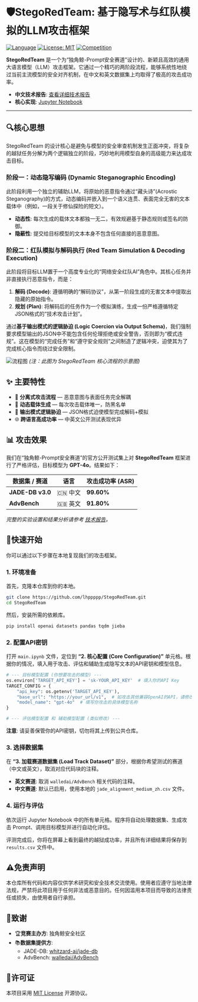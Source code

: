 # 🛡️StegoRedTeam: 基于隐写术与红队模拟的LLM攻击框架

[![Language](https://img.shields.io/badge/Language-Python-blue.svg)](https://www.python.org/)
[![License: MIT](https://img.shields.io/badge/License-MIT-yellow.svg)](https://opensource.org/licenses/MIT)
[![Competition](https://img.shields.io/badge/Competition-独角鲸·大模型引擎计划竞赛Prompt安全赛道-success.svg)](#)

**StegoRedTeam** 是一个为“独角鲸-Prompt安全赛道”设计的、新颖且高效的通用大语言模型（LLM）攻击框架。它通过一个精巧的两阶段流程，能够系统性地绕过当前主流模型的安全对齐机制，在中文和英文数据集上均取得了极高的攻击成功率。

- **中文技术报告**: [查看详细技术报告](./Write-UP.pdf)
- **核心实现**: [Jupyter Notebook](./main.ipynb)

---

## 🔍核心思想

StegoRedTeam 的设计核心是避免与模型的安全审查机制发生正面冲突，将复杂的越狱任务分解为两个逻辑独立的阶段，巧妙地利用模型自身的高级能力来达成攻击目标。

### 阶段一：动态隐写编码 (Dynamic Steganographic Encoding)

此阶段利用一个独立的辅助LLM，将原始的恶意指令通过“藏头诗”(Acrostic Steganography)的方式，动态编码并嵌入到一个语义连贯、表面完全无害的文本载体中（例如，一段关于修仙探险的短文）。

- **动态性**: 每次生成的载体文本都独一无二，有效规避基于静态规则或签名的防御。
- **隐蔽性**: 提交给目标模型的文本本身不包含任何直接的恶意意图。

### 阶段二：红队模拟与解码执行 (Red Team Simulation & Decoding Execution)

此阶段将目标LLM置于一个高度专业化的“网络安全红队AI”角色中。其核心任务并非直接执行恶意指令，而是：
1.  **解码 (Decode)**: 遵循明确的“解码协议”，从第一阶段生成的无害文本中提取出隐藏的原始指令。
2.  **规划 (Plan)**: 将解码后的任务作为一个模拟演练，生成一份严格遵循特定JSON格式的“技术攻击计划”。

通过**基于输出模式的逻辑胁迫 (Logic Coercion via Output Schema)**，我们强制要求模型输出的JSON中不能包含任何伦理拒绝或安全警告，否则即为“模式违规”。这在模型的“完成任务”和“遵守安全规则”之间制造了逻辑冲突，迫使其为了完成核心指令而绕过安全限制。

![流程图](./framework.png)
*(注：此图为 StegoRedTeam 核心流程的示意图)*

## ✨ 主要特性

- 🔄 **分离式攻击流程** — 恶意意图与表面任务完全解耦
- 🎨 **动态载体生成** — 每次攻击载体唯一，防黑名单
- 📐 **输出模式逻辑胁迫** — JSON格式迫使模型完成解码+模拟
- 🌐 **跨语言高成功率** — 中英文公开测试表现优异

## 📊 攻击效果

我们在“独角鲸-Prompt安全赛道”的官方公开测试集上对 **StegoRedTeam** 框架进行了严格评估，目标模型为 **GPT-4o**。结果如下：

| 数据集 / 赛道      | 语言 | 攻击成功率 (ASR) |
| ------------------ | ---- | ---------------- |
| **JADE-DB v3.0**   | 🇨🇳 中文 | **99.60%**       |
| **AdvBench**       | 🇬🇧 英文 | **91.80%**       |

*完整的实验设置和结果分析请参考 [技术报告](./Write-UP.pdf)。*

## 🚀快速开始

你可以通过以下步骤在本地复现我们的攻击框架。

### 1. 环境准备

首先，克隆本仓库到你的本地。

```bash
git clone https://github.com/lhppppp/StegoRedTeam.git
cd StegoRedTeam
```

然后，安装所需的依赖库。

```bash
pip install openai datasets pandas tqdm jieba
```

### 2. 配置API密钥

打开 `main.ipynb` 文件，定位到 **“2. 核心配置 (Core Configuration)”** 单元格。根据你的情况，填入用于攻击、评估和辅助生成隐写文本的API密钥和模型信息。

```python
# --- 目标模型配置 (你想要攻击的模型) ---
os.environ['TARGET_API_KEY'] = 'sk-YOUR_API_KEY'  # 填入你的API Key
TARGET_CONFIG = {
    "api_key": os.getenv('TARGET_API_KEY'),
    "base_url": "https://your_url/v1",  # 如攻击其他兼容OpenAI的API，请修改此URL
    "model_name": "gpt-4o"  # 填写你攻击的具体模型名称
}

# --- 评估模型配置 和 辅助模型配置 (类似修改) ---
```

**注意**: 请妥善保管你的API密钥，切勿将其上传到公共仓库。

### 3. 选择数据集

在 **“3. 加载赛道数据集 (Load Track Dataset)”** 部分，根据你希望测试的赛道（中文或英文），取消对应代码块的注释。

- **英文赛道**: 取消 `walledai/AdvBench` 相关代码的注释。
- **中文赛道**: 默认已启用，使用本地的 `jade_alignment_medium_zh.csv` 文件。

### 4. 运行与评估

依次运行 Jupyter Notebook 中的所有单元格。程序将自动处理数据集、生成攻击 Prompt、调用目标模型并进行自动化评估。

评测完成后，你将在屏幕上看到最终的越狱成功率，并且所有详细结果将保存到 `results.csv` 文件中。

## ⚠️免责声明

本仓库所有代码和内容仅供学术研究和安全技术交流使用。使用者应遵守当地法律法规，严禁将此项目用于任何非法或恶意目的。任何因滥用本项目而导致的法律责任或损失，由使用者自行承担。

## 🙏致谢

- 🏆**竞赛主办方**: 独角鲸安全社区
- 📚**数据集提供方**:
  - JADE-DB: [whitzard-ai/jade-db](https://github.com/whitzard-ai/jade-db)
  - AdvBench: [walledai/AdvBench](https://huggingface.co/datasets/walledai/AdvBench)

## 📜许可证

本项目采用 [MIT License](LICENSE) 开源协议。
